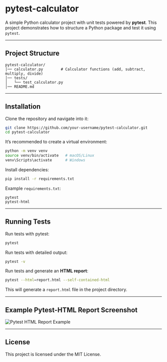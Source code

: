 # pytest-calculator

A simple Python calculator project with unit tests powered by **pytest**.
This project demonstrates how to structure a Python package and test it using `pytest`.

---

## Project Structure

```
pytest-calculator/
│── calculator.py        # Calculator functions (add, subtract, multiply, divide)
│── tests/
│   └── test_calculator.py
│── README.md
```

---

## Installation

Clone the repository and navigate into it:

```bash
git clone https://github.com/your-username/pytest-calculator.git
cd pytest-calculator
```

It’s recommended to create a virtual environment:

```bash
python -m venv venv
source venv/bin/activate   # macOS/Linux
venv\Scripts\activate      # Windows
```

Install dependencies:

```bash
pip install -r requirements.txt
```

Example `requirements.txt`:

```
pytest
pytest-html
```

---

## Running Tests

Run tests with pytest:

```bash
pytest
```

Run tests with detailed output:

```bash
pytest -v
```

Run tests and generate an **HTML report**:

```bash
pytest --html=report.html --self-contained-html
```

This will generate a `report.html` file in the project directory.

---

## Example Pytest-HTML Report Screenshot

![Pytest HTML Report Example](https://raw.githubusercontent.com/pytest-dev/pytest-html/main/docs/_static/report.png)

---

## License

This project is licensed under the MIT License.
